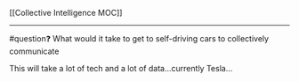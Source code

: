 [[Collective Intelligence MOC]]

---
#question❓ What would it take to get to self-driving cars to collectively communicate

This will take a lot of tech and a lot of data...currently Tesla...